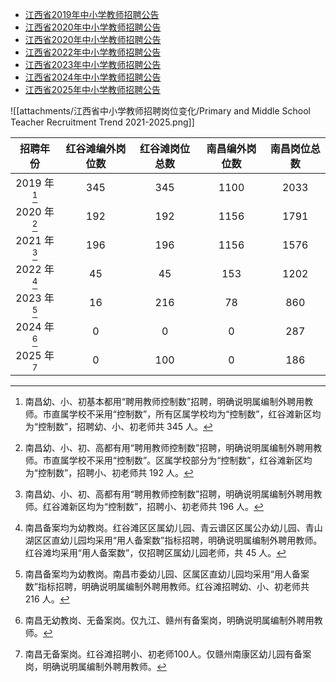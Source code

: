 - [江西省2019年中小学教师招聘公告](https://rst.jiangxi.gov.cn/jxsrlzyhshbzt/col/col47810/content/content_1767616964778979328.html)
- [江西省2020年中小学教师招聘公告](https://rst.jiangxi.gov.cn/jxsrlzyhshbzt/col/col47810/content/content_1767619885620981760.html)
- [江西省2020年中小学教师招聘公告](https://rst.jiangxi.gov.cn/jxsrlzyhshbzt/col/col47831/content/content_1767338863956258816.html)
- [江西省2022年中小学教师招聘公告](https://rst.jiangxi.gov.cn/jxsrlzyhshbzt/col/col47810/content/content_1767622325489561600.html)
- [江西省2023年中小学教师招聘公告](https://rst.jiangxi.gov.cn/jxsrlzyhshbzt/col/col5122/content/content_1863785386595287040.html)
- [江西省2024年中小学教师招聘公告](https://rst.jiangxi.gov.cn/jxsrlzyhshbzt/col/col47810/content/content_1856240499138433024.html)
- [江西省2025年中小学教师招聘公告](https://rst.jiangxi.gov.cn/jxsrlzyhshbzt/col/col47810/content/content_1904462585119350784.html)

![[attachments/江西省中小学教师招聘岗位变化/Primary and Middle School Teacher Recruitment Trend 2021-2025.png]]

|     招聘年份      | 红谷滩编外岗位数 | 红谷滩岗位总数 | 南昌编外岗位数 | 南昌岗位总数 |
| :-----------: | :-------: | :---: | :-----: | :----: |
| 2019 年[^2019] |   $345$   | $345$ | $1100$  | $2033$ |
| 2020 年[^2020] |   $192$   | $192$ | $1156$  | $1791$ |
| 2021 年[^2021] |   $196$   | $196$ | $1156$  | $1576$ |
| 2022 年[^2022] |    $45$   |  $45$ |  $153$  | $1202$ |
| 2023 年[^2023] |    $16$   | $216$ |   $78$  | $860$  |
| 2024 年[^2024] |     $0$   |   $0$ |   $0$  | $287$  |
| 2025 年[^2025] |     $0$   | $100$ |   $0$  | $186$  |

[^2019]: 南昌幼、小、初基本都用“聘用教师控制数”招聘，明确说明属编制外聘用教师。市直属学校不采用“控制数”，所有区属学校均为“控制数”，红谷滩新区均为“控制数”，招聘幼、小、初老师共 345 人。
[^2020]: 南昌幼、小、初、高都有用“聘用教师控制数”招聘，明确说明属编制外聘用教师。市直属学校不采用“控制数”。区属学校部分为“控制数”，红谷滩新区均为“控制数”，招聘小、初老师共 192 人。
[^2021]: 南昌幼、小、初、高都有用“聘用教师控制数”招聘，明确说明属编制外聘用教师。红谷滩新区均为“控制数”，招聘小、初老师共 196 人。
[^2022]: 南昌备案均为幼教岗。红谷滩区区属幼儿园、青云谱区区属公办幼儿园、青山湖区区直幼儿园均采用“用人备案数”指标招聘，明确说明属编制外聘用教师。红谷滩均采用“用人备案数”，仅招聘区属幼儿园老师，共 45 人。
[^2023]: 南昌备案均为幼教岗。南昌市委幼儿园、区属区直幼儿园均采用“用人备案数”指标招聘，明确说明属编制外聘用教师。红谷滩招聘幼、小、初老师共 216 人。
[^2024]: 南昌无幼教岗、无备案岗。仅九江、赣州有备案岗，明确说明属编制外聘用教师。
[^2025]: 南昌无备案岗。红谷滩招聘小、初老师100人。仅赣州南康区幼儿园有备案岗，明确说明属编制外聘用教师。


